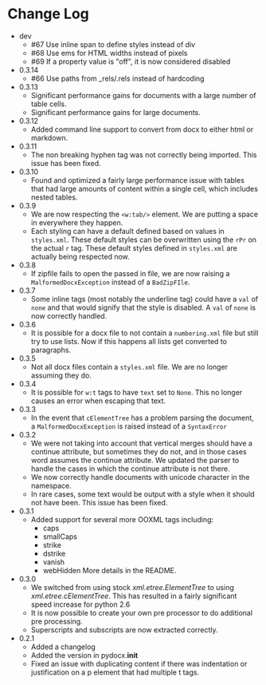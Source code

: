 Change Log
==========

* dev
    * #67 Use inline span to define styles instead of div
    * #68 Use ems for HTML widths instead of pixels
    * #69 If a property value is "off", it is now considered disabled
* 0.3.14
    * #66 Use paths from _rels/.rels instead of hardcoding
* 0.3.13
    * Significant performance gains for documents with a large number of table
      cells.
    * Significant performance gains for large documents.
* 0.3.12
    * Added command line support to convert from docx to either html or
      markdown.
* 0.3.11
    * The non breaking hyphen tag was not correctly being imported. This issue
      has been fixed.
* 0.3.10
    * Found and optimized a fairly large performance issue with tables that had
      large amounts of content within a single cell, which includes nested
      tables.
* 0.3.9
    * We are now respecting the `<w:tab/>` element. We are putting a space in
      everywhere they happen.
    * Each styling can have a default defined based on values in `styles.xml`.
      These default styles can be overwritten using the `rPr` on the actual `r`
      tag. These default styles defined in `styles.xml` are actually being
      respected now.
* 0.3.8
    * If zipfile fails to open the passed in file, we are now raising a
      `MalformedDocxException` instead of a `BadZipFIle`.
* 0.3.7
    * Some inline tags (most notably the underline tag) could have a `val` of
      `none` and that would signify that the style is disabled. A `val` of
      `none` is now correctly handled.
* 0.3.6
    * It is possible for a docx file to not contain a `numbering.xml` file but
      still try to use lists. Now if this happens all lists get converted to
      paragraphs.
* 0.3.5
    * Not all docx files contain a `styles.xml` file. We are no longer assuming
      they do.
* 0.3.4
    * It is possible for `w:t` tags to have `text` set to `None`. This no
      longer causes an error when escaping that text.
* 0.3.3
    * In the event that `cElementTree` has a problem parsing the document, a
      `MalformedDocxException` is raised instead of a `SyntaxError`
* 0.3.2
    * We were not taking into account that vertical merges should have a
      continue attribute, but sometimes they do not, and in those cases word
      assumes the continue attribute. We updated the parser to handle the
      cases in which the continue attribute is not there.
    * We now correctly handle documents with unicode character in the
      namespace.
    * In rare cases, some text would be output with a style when it should not
      have been. This issue has been fixed.
* 0.3.1
    * Added support for several more OOXML tags including:
        * caps
        * smallCaps
        * strike
        * dstrike
        * vanish
        * webHidden
      More details in the README.
* 0.3.0
    * We switched from using stock *xml.etree.ElementTree* to using
      *xml.etree.cElementTree*. This has resulted in a fairly significant speed
      increase for python 2.6
    * It is now possible to create your own pre processor to do additional pre
      processing.
    * Superscripts and subscripts are now extracted correctly.
* 0.2.1
    * Added a changelog
    * Added the version in pydocx.__init__
    * Fixed an issue with duplicating content if there was indentation or
      justification on a p element that had multiple t tags.
